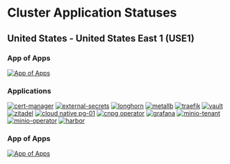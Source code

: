 # Cluster Application Statuses

## United States - United States East 1 (USE1)

### App of Apps
[![App of Apps](https://argocd.vngenterprise.com/api/badge?name=use1&revision=true&showAppName=true)](https://argocd.vngenterprise.com/applications/use1)

### Applications
[![cert-manager](https://argocd.vngenterprise.com/api/badge?name=cert-manager&revision=true&showAppName=true)](https://argocd.vngenterprise.com/applications/cert-manager)
[![external-secrets](https://argocd.vngenterprise.com/api/badge?name=external-secrets&revision=true&showAppName=true)](https://argocd.vngenterprise.com/applications/external-secrets)
[![longhorn](https://argocd.vngenterprise.com/api/badge?name=longhorn&revision=true&showAppName=true)](https://argocd.vngenterprise.com/applications/longhorn)
[![metallb](https://argocd.vngenterprise.com/api/badge?name=metallb&revision=true&showAppName=true)](https://argocd.vngenterprise.com/applications/metallb)
[![traefik](https://argocd.vngenterprise.com/api/badge?name=traefik&revision=true&showAppName=true)](https://argocd.vngenterprise.com/applications/traefik)
[![vault](https://argocd.vngenterprise.com/api/badge?name=vault&revision=true&showAppName=true)](https://argocd.vngenterprise.com/applications/vault)
[![zitadel](https://argocd.vngenterprise.com/api/badge?name=zitadel&revision=true&showAppName=true)](https://argocd.vngenterprise.com/applications/zitadel)
[![cloud native pg-01](https://argocd.vngenterprise.com/api/badge?name=cnpg-01&revision=true&showAppName=true)](https://argocd.vngenterprise.com/applications/cnpg-01)
[![cnpg operator](https://argocd.vngenterprise.com/api/badge?name=cnpg-operator&revision=true&showAppName=true)](https://argocd.vngenterprise.com/applications/cnpg-operator)
[![grafana](https://argocd.vngenterprise.com/api/badge?name=grafana&revision=true&showAppName=true)](https://argocd.vngenterprise.com/applications/grafana)
[![minio-tenant](https://argocd.vngenterprise.com/api/badge?name=minio-tenant&revision=true&showAppName=true)](https://argocd.vngenterprise.com/applications/minio-tenant)
[![minio-operator](https://argocd.vngenterprise.com/api/badge?name=minio-operator&revision=true&showAppName=true)](https://argocd.vngenterprise.com/applications/minio-operator)
[![harbor](https://argocd.vngenterprise.com/api/badge?name=harbor&revision=true&showAppName=true)](https://argocd.vngenterprise.com/applications/harbor)

### App of Apps
[![App of Apps](https://argocd.vngenterprise.com/api/badge?name=eue1&revision=true&showAppName=true)](https://argocd.vngenterprise.com/applications/eue1)